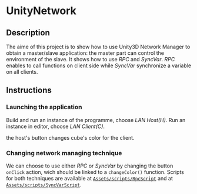 # UnityNetwork

## Description

The aime of this project is to show how to use Unity3D Network Manager to obtain a master/slave application: the master part can control the environment of the slave. It shows how to use *RPC* and *SyncVar*. *RPC* enables to call functions on client side while *SyncVar* synchronize a variable on all clients.

## Instructions

### Launching the application

Build and run an instance of the programme, choose *LAN Host(H)*.
Run an instance in editor, choose *LAN Client(C)*.

the host's button changes cube's color for the client. 

### Changing network managing technique
We can choose to use either *RPC* or *SyncVar* by changing the button `onClick` action, wich should be linked to a `changeColor()` function.
Scripts for both techniques are available at [`Assets/scripts/RpcScript`](Assets/scripts/RpcScript) and at [`Assets/scripts/SyncVarScript`](Assets/scripts/SyncVarScript).
